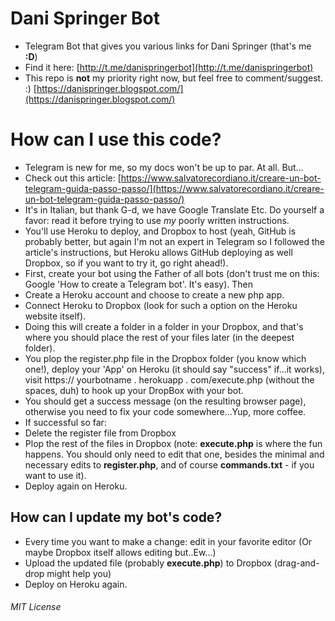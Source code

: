 # Dani Springer Bot
- Telegram Bot that gives you various links for Dani Springer (that's me **:D**)
- Find it here: [http://t.me/danispringerbot](http://t.me/danispringerbot)
- This repo is **not** my priority right now, but feel free to comment/suggest. :) [https://danispringer.blogspot.com/](https://danispringer.blogspot.com/)

# How can I use this code?
- Telegram is new for me, so my docs won't be up to par. At all. But...
- Check out this article: [https://www.salvatorecordiano.it/creare-un-bot-telegram-guida-passo-passo/](https://www.salvatorecordiano.it/creare-un-bot-telegram-guida-passo-passo/)
- It's in Italian, but thank G-d, we have Google Translate Etc. Do yourself a favor: read it before trying to use *my* poorly written instructions.
- You'll use Heroku to deploy, and Dropbox to host (yeah, GitHub is probably better, but again I'm not an expert in Telegram so I followed the article's instructions, but Heroku allows GitHub deploying as well Dropbox, so if you want to try it, go right ahead!).
- First, create your bot using the Father of all bots (don't trust me on this: Google 'How to create a Telegram bot'. It's easy). Then
- Create a Heroku account and choose to create a new php app.
- Connect Heroku to Dropbox (look for such a option on the Heroku website itself).
- Doing this will create a folder in a folder in your Dropbox, and that's where you should place the rest of your files later (in the deepest folder).
- You plop the register.php file in the Dropbox folder (you know which one!), deploy your 'App' on Heroku (it should say "success" if...it works), visit https:// yourbotname . herokuapp . com/execute.php (without the spaces, duh) to hook up your DropBox with your bot.
- You should get a success message (on the resulting browser page), otherwise you need to fix your code somewhere...Yup, more coffee.
- If successful so far:
- Delete the register file from Dropbox
- Plop the rest of the files in Dropbox (note: **execute.php** is where the fun happens. You should only need to edit that one, besides the minimal and necessary edits to **register.php**, and of course **commands.txt** - if you want to use it).
- Deploy again on Heroku.

## How can I update my bot's code?
- Every time you want to make a change: edit in your favorite editor (Or maybe Dropbox itself allows editing but..Ew...)
- Upload the updated file (probably **execute.php**) to Dropbox (drag-and-drop might help you)
- Deploy on Heroku again.

###### MIT License